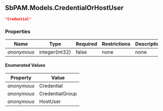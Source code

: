 
<h2 id="tocS_SbPAM.Models.CredentialOrHostUser">SbPAM.Models.CredentialOrHostUser</h2>

<a id="schemasbpam.models.credentialorhostuser"></a>
<a id="schema_SbPAM.Models.CredentialOrHostUser"></a>
<a id="tocSsbpam.models.credentialorhostuser"></a>
<a id="tocssbpam.models.credentialorhostuser"></a>

```json
"Credential"

```

### Properties

|Name|Type|Required|Restrictions|Description|
|---|---|---|---|---|
|*anonymous*|integer(int32)|false|none|none|

#### Enumerated Values

|Property|Value|
|---|---|
|*anonymous*|Credential|
|*anonymous*|CredentialGroup|
|*anonymous*|HostUser|


